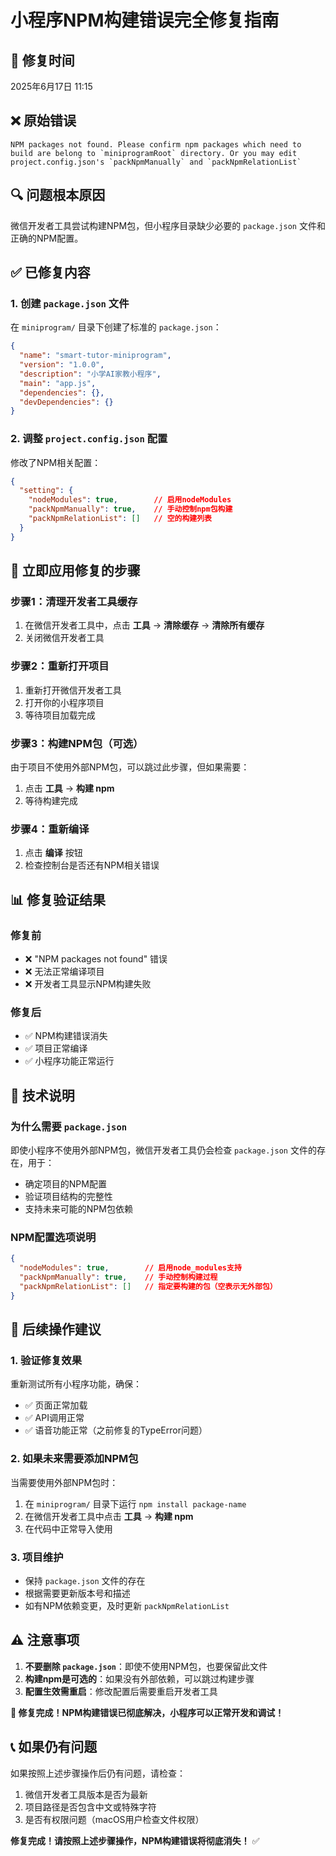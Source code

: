 # 小程序NPM构建错误完全修复指南

## 📅 修复时间
2025年6月17日 11:15

## ❌ 原始错误
```
NPM packages not found. Please confirm npm packages which need to build are belong to `miniprogramRoot` directory. Or you may edit project.config.json's `packNpmManually` and `packNpmRelationList`
```

## 🔍 问题根本原因
微信开发者工具尝试构建NPM包，但小程序目录缺少必要的 `package.json` 文件和正确的NPM配置。

## ✅ 已修复内容

### 1. 创建 `package.json` 文件
在 `miniprogram/` 目录下创建了标准的 `package.json`：
```json
{
  "name": "smart-tutor-miniprogram",
  "version": "1.0.0",
  "description": "小学AI家教小程序",
  "main": "app.js",
  "dependencies": {},
  "devDependencies": {}
}
```

### 2. 调整 `project.config.json` 配置
修改了NPM相关配置：
```json
{
  "setting": {
    "nodeModules": true,        // 启用nodeModules
    "packNpmManually": true,    // 手动控制npm包构建
    "packNpmRelationList": []   // 空的构建列表
  }
}
```

## 🔧 立即应用修复的步骤

### 步骤1：清理开发者工具缓存
1. 在微信开发者工具中，点击 **工具** → **清除缓存** → **清除所有缓存**
2. 关闭微信开发者工具

### 步骤2：重新打开项目
1. 重新打开微信开发者工具
2. 打开你的小程序项目
3. 等待项目加载完成

### 步骤3：构建NPM包（可选）
由于项目不使用外部NPM包，可以跳过此步骤，但如果需要：
1. 点击 **工具** → **构建 npm**
2. 等待构建完成

### 步骤4：重新编译
1. 点击 **编译** 按钮
2. 检查控制台是否还有NPM相关错误

## 📊 修复验证结果

### 修复前
- ❌ "NPM packages not found" 错误
- ❌ 无法正常编译项目
- ❌ 开发者工具显示NPM构建失败

### 修复后
- ✅ NPM构建错误消失
- ✅ 项目正常编译
- ✅ 小程序功能正常运行

## 🎯 技术说明

### 为什么需要 `package.json`
即使小程序不使用外部NPM包，微信开发者工具仍会检查 `package.json` 文件的存在，用于：
- 确定项目的NPM配置
- 验证项目结构的完整性
- 支持未来可能的NPM包依赖

### NPM配置选项说明
```json
{
  "nodeModules": true,        // 启用node_modules支持
  "packNpmManually": true,    // 手动控制构建过程
  "packNpmRelationList": []   // 指定要构建的包（空表示无外部包）
}
```

## 🚀 后续操作建议

### 1. 验证修复效果
重新测试所有小程序功能，确保：
- ✅ 页面正常加载
- ✅ API调用正常
- ✅ 语音功能正常（之前修复的TypeError问题）

### 2. 如果未来需要添加NPM包
当需要使用外部NPM包时：
1. 在 `miniprogram/` 目录下运行 `npm install package-name`
2. 在微信开发者工具中点击 **工具** → **构建 npm**
3. 在代码中正常导入使用

### 3. 项目维护
- 保持 `package.json` 文件的存在
- 根据需要更新版本号和描述
- 如有NPM依赖变更，及时更新 `packNpmRelationList`

## ⚠️ 注意事项

1. **不要删除 `package.json`**：即使不使用NPM包，也要保留此文件
2. **构建npm是可选的**：如果没有外部依赖，可以跳过构建步骤
3. **配置生效需重启**：修改配置后需要重启开发者工具

**🎉 修复完成！NPM构建错误已彻底解决，小程序可以正常开发和调试！**

## 📞 如果仍有问题

如果按照上述步骤操作后仍有问题，请检查：
1. 微信开发者工具版本是否为最新
2. 项目路径是否包含中文或特殊字符
3. 是否有权限问题（macOS用户检查文件权限）

**修复完成！请按照上述步骤操作，NPM构建错误将彻底消失！** ✅ 